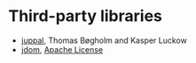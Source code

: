 Third-party libraries
======
* [juppal](https://github.com/ksluckow/juppaal), Thomas Bøgholm and Kasper Luckow
* [jdom](http://www.jdom.org/), [Apache License](http://www.apache.org/licenses/LICENSE-2.0)

